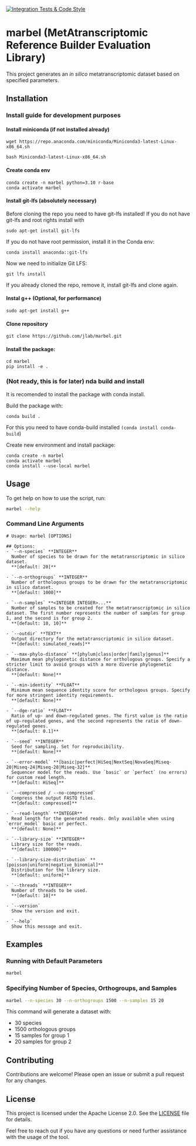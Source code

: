 [![Integration Tests & Code Style](https://github.com/jlab/marbel/actions/workflows/github_tests.yml/badge.svg)](https://github.com/jlab/marbel/actions/workflows/github_tests.yml)

# marbel (MetAtranscriptomic Reference Builder Evaluation Library)

This project generates an *in silico* metatranscriptomic dataset based on specified parameters.

## Installation

### Install guide for development purposes

#### Install miniconda (if not installed already)

```
wget https://repo.anaconda.com/miniconda/Miniconda3-latest-Linux-x86_64.sh

bash Miniconda3-latest-Linux-x86_64.sh
```

#### Create conda env

```
conda create -n marbel python=3.10 r-base
conda activate marbel
```

#### Install git-lfs (absolutely necessary)

Before cloning the repo you need to have git-lfs installed! If you do not have git-lfs and root rights install with

```
sudo apt-get install git-lfs
```

If you do not have root permission, install it in the Conda env:

```
conda install anaconda::git-lfs 
```

Now we need to initialize Git LFS:

```
git lfs install

```

If you already cloned the repo, remove it, install git-lfs and clone again.


#### Instal g++ (Optional, for performance)

```
sudo apt-get install g++
```

#### Clone repository

```
git clone https://github.com/jlab/marbel.git
```

#### Install the package:

```
cd marbel
pip install -e .
```

### (Not ready, this is for later) nda build and install

It is recomended to install the package with conda install.

Build the package with:

`conda build . `

For this you need to have conda-build installed `(conda install conda-build`)

Create new environment and install package:

```
conda create -n marbel
conda activate marbel
conda install --use-local marbel
```

## Usage

To get help on how to use the script, run:

```sh
marbel --help
```

### Command Line Arguments

```
# Usage: marbel [OPTIONS]

## Options:
- `--n-species` **INTEGER**  
  Number of species to be drawn for the metatranscriptomic in silico dataset.  
  **[default: 20]**

- `--n-orthogroups` **INTEGER**  
  Number of orthologous groups to be drawn for the metatranscriptomic in silico dataset.  
  **[default: 1000]**

- `--n-samples` **<INTEGER INTEGER>...**  
  Number of samples to be created for the metatranscriptomic in silico dataset. The first number represents the number of samples for group 1, and the second is for group 2.  
  **[default: 10, 10]**

- `--outdir` **TEXT**  
  Output directory for the metatranscriptomic in silico dataset.  
  **[default: simulated_reads]**

- `--max-phylo-distance` **[phylum|class|order|family|genus]**  
  Maximum mean phylogenetic distance for orthologous groups. Specify a stricter limit to avoid groups with a more diverse phylogenetic distance.  
  **[default: None]**

- `--min-identity` **FLOAT**  
  Minimum mean sequence identity score for orthologous groups. Specify for more stringent identity requirements.  
  **[default: None]**

- `--dge-ratio` **FLOAT**  
  Ratio of up- and down-regulated genes. The first value is the ratio of up-regulated genes, and the second represents the ratio of down-regulated genes.  
  **[default: 0.1]**

- `--seed` **INTEGER**  
  Seed for sampling. Set for reproducibility.  
  **[default: None]**

- `--error-model` **[basic|perfect|HiSeq|NextSeq|NovaSeq|Miseq-20|Miseq-24|Miseq-28|Miseq-32]**  
  Sequencer model for the reads. Use `basic` or `perfect` (no errors) for custom read length.  
  **[default: HiSeq]**

- `--compressed / --no-compressed`  
  Compress the output FASTQ files.  
  **[default: compressed]**

- `--read-length` **INTEGER**  
  Read length for the generated reads. Only available when using `error_model` basic or perfect.  
  **[default: None]**

- `--library-size` **INTEGER**  
  Library size for the reads.  
  **[default: 100000]**

- `--library-size-distribution` **[poisson|uniform|negative_binomial]**  
  Distribution for the library size.  
  **[default: uniform]**

- `--threads` **INTEGER**  
  Number of threads to be used.  
  **[default: 10]**

- `--version`  
  Show the version and exit.

- `--help`  
  Show this message and exit.

```

## Examples

### Running with Default Parameters

```sh
marbel
```

### Specifying Number of Species, Orthogroups, and Samples

```sh
marbel --n-species 30 --n-orthogroups 1500 --n-samples 15 20
```

This command will generate a dataset with:

- 30 species
- 1500 orthologous groups
- 15 samples for group 1
- 20 samples for group 2

## Contributing

Contributions are welcome! Please open an issue or submit a pull request for any changes.

## License

This project is licensed under the Apache License 2.0. See the [LICENSE]() file for details.

Feel free to reach out if you have any questions or need further assistance with the usage of the tool.
